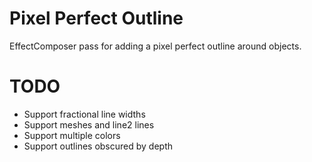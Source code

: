 # Pixel Perfect Outline

EffectComposer pass for adding a pixel perfect outline around objects.

# TODO

- Support fractional line widths
- Support meshes and line2 lines
- Support multiple colors
- Support outlines obscured by depth

